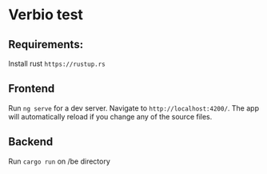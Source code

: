 # Verbio test

## Requirements:

Install rust `https://rustup.rs`


## Frontend

Run `ng serve` for a dev server. Navigate to `http://localhost:4200/`. The app will automatically reload if you change any of the source files.

## Backend

Run `cargo run` on /be directory
